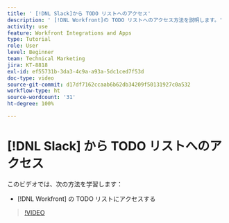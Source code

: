 ```yaml
---
title: ' [!DNL Slack]から TODO リストへのアクセス'
description: ' [!DNL Workfront]の TODO リストへのアクセス方法を説明します。'
activity: use
feature: Workfront Integrations and Apps
type: Tutorial
role: User
level: Beginner
team: Technical Marketing
jira: KT-8818
exl-id: ef55731b-3da3-4c9a-a93a-5dc1ced7f53d
doc-type: video
source-git-commit: d17df7162ccaab6b62db34209f50131927c0a532
workflow-type: ht
source-wordcount: '31'
ht-degree: 100%

---
```


# [!DNL Slack] から TODO リストへのアクセス

このビデオでは、次の方法を学習します：

* [!DNL Workfront] の TODO リストにアクセスする

>[!VIDEO](https://video.tv.adobe.com/v/3437921/?quality=12&learn=on&enablevpops&captions=jpn)
